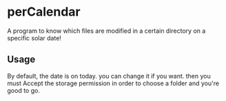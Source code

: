 # perCalendar
A program to know which files are modified in a certain directory on a specific solar date!

## Usage
By default, the date is on today. you can change it if you want. then you must Accept the storage permission in order to choose a folder and you're good to go.
